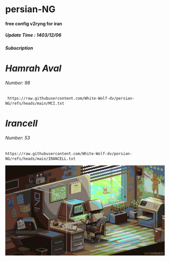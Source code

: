 # persian-NG

#### free config v2ryng for iran


<h5>Update Time : 1403/12/06</h5>

##### Subscription

  # *****Hamrah Aval*****

<h6>Number: 98 </h6>

     https://raw.githubusercontent.com/White-Wolf-dv/persian-NG/refs/heads/main/MCI.txt

# *****Irancell*****

<h6>Number: 53 </h6>

    https://raw.githubusercontent.com/White-Wolf-dv/persian-NG/refs/heads/main/IRANCELL.txt

<p align="center">
<img  src="https://github.com/White-Wolf-dv/White-Wolf-dv/blob/main/14.gif">
</p>
